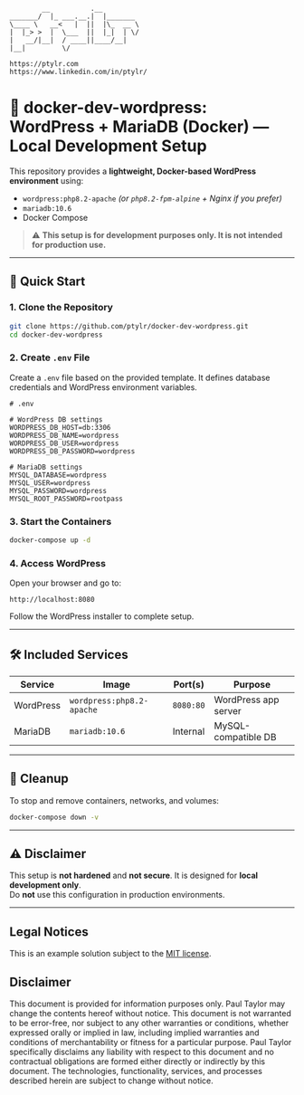 ```
        __          .__
_______/  |_ ___.__.|  |_______
\____ \   __<   |  ||  |\_  __ \
|  |_> >  |  \___  ||  |_|  | \/
|   __/|__|  / ____||____/__|
|__|         \/

https://ptylr.com
https://www.linkedin.com/in/ptylr/
```
# 🐳 docker-dev-wordpress: WordPress + MariaDB (Docker) — Local Development Setup
This repository provides a **lightweight, Docker-based WordPress environment** using:

- `wordpress:php8.2-apache` *(or `php8.2-fpm-alpine` + Nginx if you prefer)*
- `mariadb:10.6`
- Docker Compose

> ⚠️ **This setup is for development purposes only. It is not intended for production use.**

---

## 🚀 Quick Start

### 1. Clone the Repository

```bash
git clone https://github.com/ptylr/docker-dev-wordpress.git
cd docker-dev-wordpress
```

### 2. Create `.env` File

Create a `.env` file based on the provided template. It defines database credentials and WordPress environment variables.

```env
# .env

# WordPress DB settings
WORDPRESS_DB_HOST=db:3306
WORDPRESS_DB_NAME=wordpress
WORDPRESS_DB_USER=wordpress
WORDPRESS_DB_PASSWORD=wordpress

# MariaDB settings
MYSQL_DATABASE=wordpress
MYSQL_USER=wordpress
MYSQL_PASSWORD=wordpress
MYSQL_ROOT_PASSWORD=rootpass
```

### 3. Start the Containers

```bash
docker-compose up -d
```

### 4. Access WordPress

Open your browser and go to:

```
http://localhost:8080
```

Follow the WordPress installer to complete setup.

---

## 🛠️ Included Services

| Service     | Image                        | Port(s)     | Purpose              |
|-------------|------------------------------|-------------|----------------------|
| WordPress   | `wordpress:php8.2-apache`    | `8080:80`   | WordPress app server |
| MariaDB     | `mariadb:10.6`               | Internal    | MySQL-compatible DB  |

---

## 🧹 Cleanup

To stop and remove containers, networks, and volumes:

```bash
docker-compose down -v
```

---

## ⚠️ Disclaimer

This setup is **not hardened** and **not secure**. It is designed for **local development only**.  
Do **not** use this configuration in production environments.

---

##  Legal Notices
This is an example solution subject to the [MIT license](./LICENSE).

## Disclaimer
This document is provided for information purposes only. Paul Taylor may change the contents hereof without notice. This document is not warranted to be error-free, nor subject to any other warranties or conditions, whether expressed orally or implied in law, including implied warranties and conditions of merchantability or fitness for a particular purpose. Paul Taylor specifically disclaims any liability with respect to this document and no contractual obligations are formed either directly or indirectly by this document. The technologies, functionality, services, and processes described herein are subject to change without notice.
